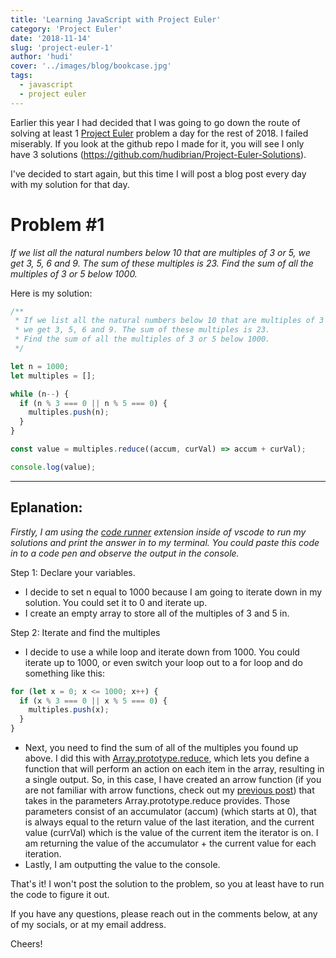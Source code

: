 ```yaml
---
title: 'Learning JavaScript with Project Euler'
category: 'Project Euler'
date: '2018-11-14'
slug: 'project-euler-1'
author: 'hudi'
cover: '../images/blog/bookcase.jpg'
tags:
  - javascript
  - project euler
---
```


Earlier this year I had decided that I was going to go down the route of solving at least 1 [Project Euler](https://projecteuler.net/) problem a day for the rest of 2018. I failed miserably. If you look at the github repo I made for it, you will see I only have 3 solutions (https://github.com/hudibrian/Project-Euler-Solutions).

I've decided to start again, but this time I will post a blog post every day with my solution for that day.

# Problem #1

_If we list all the natural numbers below 10 that are
multiples of 3 or 5, we get 3, 5, 6 and 9. The sum of these
multiples is 23. Find the sum of all the multiples of 3 or 5
below 1000._

Here is my solution:

```js
/**
 * If we list all the natural numbers below 10 that are multiples of 3 or 5,
 * we get 3, 5, 6 and 9. The sum of these multiples is 23.
 * Find the sum of all the multiples of 3 or 5 below 1000.
 */

let n = 1000;
let multiples = [];

while (n--) {
  if (n % 3 === 0 || n % 5 === 0) {
    multiples.push(n);
  }
}

const value = multiples.reduce((accum, curVal) => accum + curVal);

console.log(value);
```

---

## Eplanation:

_Firstly, I am using the [code runner](https://marketplace.visualstudio.com/items?itemName=formulahendry.code-runner) extension inside of vscode to run my solutions and print the answer in to my terminal. You could paste this code in to a code pen and observe the output in the console._

Step 1: Declare your variables.

- I decide to set n equal to 1000 because I am going to iterate down in my solution. You could set it to 0 and iterate up.
- I create an empty array to store all of the multiples of 3 and 5 in.

Step 2: Iterate and find the multiples

- I decide to use a while loop and iterate down from 1000. You could iterate up to 1000, or even switch your loop out to a for loop and do something like this:

```javascript
for (let x = 0; x <= 1000; x++) {
  if (x % 3 === 0 || x % 5 === 0) {
    multiples.push(x);
  }
}
```

- Next, you need to find the sum of all of the multiples you found up above. I did this with [Array.prototype.reduce](https://developer.mozilla.org/en-US/docs/Web/JavaScript/Reference/Global_Objects/Array/reduce), which lets you define a function that will perform an action on each item in the array, resulting in a single output. So, in this case, I have created an arrow function (if you are not familiar with arrow functions, check out my [previous post](https://www.brianhudi.com/js-snack-1)) that takes in the parameters Array.prototype.reduce provides. Those parameters consist of an accumulator (accum) (which starts at 0), that is always equal to the return value of the last iteration, and the current value (currVal) which is the value of the current item the iterator is on. I am returning the value of the accumulator + the current value for each iteration.
- Lastly, I am outputting the value to the console.

That's it! I won't post the solution to the problem, so you at least have to run the code to figure it out.

If you have any questions, please reach out in the comments below, at any of my socials, or at my email address.

Cheers!
